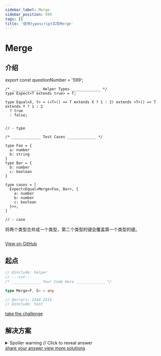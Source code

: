 ```yaml
---
sidebar_label: Merge
sidebar_position: 599
tags: []
title: '使用typescript实现Merge'
---
```


# Merge

## 介绍

export const questionNumber = '599';

```twoslash include helper
/* _____________ Helper Types _____________ */
type Expect<T extends true> = T;

type Equal<X, Y> = (<T>() => T extends X ? 1 : 2) extends <T>() => T extends Y ? 1 : 2
  ? true
  : false;


// - type
```

```twoslash include test
/* _____________ Test Cases _____________ */

type Foo = {
  a: number
  b: string
}
type Bar = {
  b: number
  c: boolean
}

type cases = [
  Expect<Equal<Merge<Foo, Bar>, {
    a: number
    b: number
    c: boolean
  }>>,
]

// - case
```

将两个类型合并成一个类型，第二个类型的键会覆盖第一个类型的键。

```ts

```


<span className="badge-links">
  <a className="view" target="\_blank" href={`https://tsch.js.org/${questionNumber}`}>
    View on GitHub
  </a>
</span>

## 起点

```ts twoslash
// @include: helper
// ---cut---
/* _____________ Your Code Here _____________ */

type Merge<F, S> = any

// @errors: 2344 2315
// @include: test
```

<span className="badge-links">
  <a
    className="challenge"
    target="\_blank"
    href={`https://tsch.js.org/${questionNumber}/play`}
  >
    take the challenge
  </a>
</span>

## 解决方案

<details>

<summary>Spoiler warning // Click to reveal answer</summary>

```ts twoslash
// @include: helper

// @include: test
// @errors: 2344 2300
/* _____________ Answer Here _____________ */
/// ---cut---

type Merge<F, S> = {
  [K in keyof F | keyof S]: K extends keyof S ? S[K] : K extends keyof F ? F[K] : never;
}
```


```ts twoslash
// 注意, 为什么不能使用如下形式呢? 
/**
 * 会产生如下报错: Type 'K' cannot be used to index type 'F'.ts(2536)
 * 看意思是, F cannot guarantee that K is a valid key for F
 * why? 应该是TS无法自动缩减narrow K的类型到keyof F
 */


// @errors: 2536
type Merge<F, S> = {
  [K in keyof F | keyof S]: K extends keyof S ? S[K] : F[K]
}

```


</details>

<span className="badge-links">
  <a
    className="share"
    target="\_blank"
    href={`https://tsch.js.org/${questionNumber}/answer`}
  >
    share your answer
  </a>
  <a
    className="solution"
    target="\_blank"
    href={`https://tsch.js.org/${questionNumber}/solutions`}
  >
    view more solutions
  </a>
</span>

